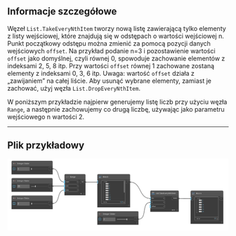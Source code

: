 ## Informacje szczegółowe
Węzeł `List.TakeEveryNthItem` tworzy nową listę zawierającą tylko elementy z listy wejściowej, które znajdują się w odstępach o wartości wejściowej n. Punkt początkowy odstępu można zmienić za pomocą pozycji danych wejściowych `offset`. Na przykład podanie n=3 i pozostawienie wartości `offset` jako domyślnej, czyli równej 0, spowoduje zachowanie elementów z indeksami 2, 5, 8 itp. Przy wartości `offset` równej 1 zachowane zostaną elementy z indeksami 0, 3, 6 itp. Uwaga: wartość `offset` działa z „zawijaniem” na całej liście. Aby usunąć wybrane elementy, zamiast je zachować, użyj węzła `List.DropEveryNthItem`.

W poniższym przykładzie najpierw generujemy listę liczb przy użyciu węzła `Range`, a następnie zachowujemy co drugą liczbę, używając jako parametru wejściowego n wartości 2.
___
## Plik przykładowy

![List.TakeEveryNthItem](./DSCore.List.TakeEveryNthItem_img.jpg)

